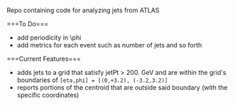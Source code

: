 Repo containing code for analyzing jets from ATLAS

===To Do===
- add periodicity in \phi
- add metrics for each event such as number of jets and so forth

===Current Features===
- adds jets to a grid that satisfy jetPt > 200. GeV and are within the grid's boundaries of `[eta,phi] = [(0,+3.2), (-3.2,3.2)]`
- reports portions of the centroid that are outside said boundary (with the specific coordinates)
